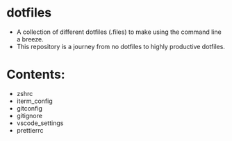 # dotfiles
* A collection of different dotfiles (.files) to make using the command line a breeze. 
* This repository is a journey from no dotfiles to highly productive dotfiles.

# Contents:
* zshrc
* iterm_config
* gitconfig
* gitignore
* vscode_settings
* prettierrc

